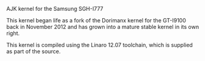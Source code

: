 AJK kernel for the Samsung SGH-I777

This kernel began life as a fork of the Dorimanx kernel for the GT-I9100 back in November 2012 
and has grown into a mature stable kernel in its own right.

This kernel is compiled using the Linaro 12.07 toolchain, which is supplied as part of the source.
